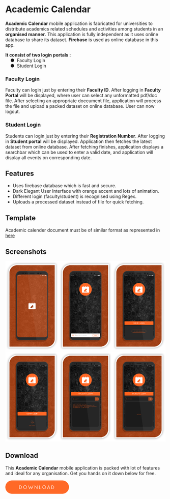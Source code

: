 # Academic Calendar
**Academic Calendar** mobile application is fabricated for universities to distribute academics related schedules and activities among students in an **organised manner**. This application is fully independent as it uses online database to share its dataset. **Firebase** is used as online database in this app.

**It consist of two login portals :**  
    ●  Faculty Login  
    ●  Student Login

### Faculty Login
Faculty can login just by entering their **Faculty ID**. After logging in **Faculty Portal** will be displayed, where user can select any unformatted pdf/doc file. After selecting an appropriate doccument file, application will process the file and upload a packed dataset on online database. User can now logout.  

### Student Login
Students can login just by entering their **Registration Number**. After logging in **Student portal** will be displayed. Application then fetches the latest dataset from online database. After fetching finishes, application displays a searchbar which can be used to enter a valid date, and application will display all events on corresponding date.  

## Features
- Uses firebase database which is fast and secure.
- Dark Elegant User Interface with orange accent and lots of animation.
-	Different login (faculty/student) is recognised using Regex.
- Uploads a processed dataset instead of file for quick fetching.

## Template
Academic calender document must be of similar format as represented in [here](calendar.pdf?raw=true)

## Screenshots

<img src="screenshots/s.png" width="33.3333%"><img src="screenshots/h.png" width="33.3333%"><img src="screenshots/a.png" width="33.3333%"><img src="screenshots/a_u.png" width="33.3333%"><img src="screenshots/s_r.png" width="33.3333%"><img src="screenshots/s_nr.png" width="33.3333%">

## Download  
This **Academic Calendar** mobile application is packed with lot of features and ideal for any organisation. Get you hands on it down below for free.  

[<img src="screenshots/download_button.png" width="200">](academic_calendar.apk?raw=true)
